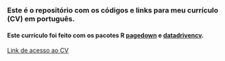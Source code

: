 ### Este é o repositório com os códigos e links para meu currículo (CV) em português.<br/>

#### Este currículo foi feito com os pacotes R [**pagedown**](https://github.com/rstudio/pagedown) e [**datadrivencv**](http://nickstrayer.me/datadrivencv/index.html).

[Link de acesso ao CV ](https://tai-rocha.github.io/TR_CV_PT.github.io/) <br/>

